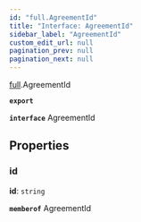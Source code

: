 ```yaml
---
id: "full.AgreementId"
title: "Interface: AgreementId"
sidebar_label: "AgreementId"
custom_edit_url: null
pagination_prev: null
pagination_next: null
---
```


[full](../namespaces/full.md).AgreementId

**`export`**

**`interface`** AgreementId

## Properties

### id

 **id**: `string`

**`memberof`** AgreementId
